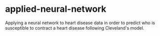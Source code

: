# applied-neural-network
Applying a neural network to heart disease data in order to predict who is susceptible to contract a heart disease following Cleveland's model.
